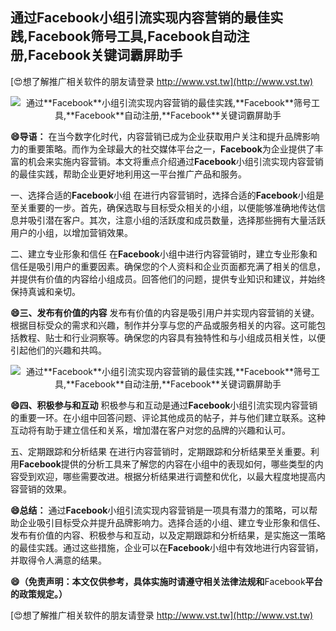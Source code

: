 ## **通过**Facebook**小组引流实现内容营销的最佳实践,**Facebook**筛号工具,**Facebook**自动注册,**Facebook**关键词霸屏助手**

[😍想了解推广相关软件的朋友请登录 http://www.vst.tw](http://www.vst.tw)

 <center><img src="https://vst.tw/MP4/tuiguang/png/8.png" alt="通过**Facebook**小组引流实现内容营销的最佳实践,**Facebook**筛号工具,**Facebook**自动注册,**Facebook**关键词霸屏助手"></center>

**😄导语：**
在当今数字化时代，内容营销已成为企业获取用户关注和提升品牌影响力的重要策略。而作为全球最大的社交媒体平台之一，**Facebook**为企业提供了丰富的机会来实施内容营销。本文将重点介绍通过**Facebook**小组引流实现内容营销的最佳实践，帮助企业更好地利用这一平台推广产品和服务。

一、选择合适的**Facebook**小组
在进行内容营销时，选择合适的**Facebook**小组是至关重要的一步。首先，确保选取与目标受众相关的小组，以便能够准确地传达信息并吸引潜在客户。其次，注意小组的活跃度和成员数量，选择那些拥有大量活跃用户的小组，以增加营销效果。

二、建立专业形象和信任
在**Facebook**小组中进行内容营销时，建立专业形象和信任是吸引用户的重要因素。确保您的个人资料和企业页面都充满了相关的信息，并提供有价值的内容给小组成员。回答他们的问题，提供专业知识和建议，并始终保持真诚和亲切。

**😄三、发布有价值的内容**
发布有价值的内容是吸引用户并实现内容营销的关键。根据目标受众的需求和兴趣，制作并分享与您的产品或服务相关的内容。这可能包括教程、贴士和行业洞察等。确保您的内容具有独特性和与小组成员相关性，以便引起他们的兴趣和共鸣。

 <center><img src="https://vst.tw/MP4/tuiguang/png/3.png" alt="通过**Facebook**小组引流实现内容营销的最佳实践,**Facebook**筛号工具,**Facebook**自动注册,**Facebook**关键词霸屏助手"></center>

**😄四、积极参与和互动**
积极参与和互动是通过**Facebook**小组引流实现内容营销的重要一环。在小组中回答问题、评论其他成员的帖子，并与他们建立联系。这种互动将有助于建立信任和关系，增加潜在客户对您的品牌的兴趣和认可。

五、定期跟踪和分析结果
在进行内容营销时，定期跟踪和分析结果至关重要。利用**Facebook**提供的分析工具来了解您的内容在小组中的表现如何，哪些类型的内容受到欢迎，哪些需要改进。根据分析结果进行调整和优化，以最大程度地提高内容营销的效果。

**😄总结：**
通过**Facebook**小组引流实现内容营销是一项具有潜力的策略，可以帮助企业吸引目标受众并提升品牌影响力。选择合适的小组、建立专业形象和信任、发布有价值的内容、积极参与和互动，以及定期跟踪和分析结果，是实施这一策略的最佳实践。通过这些措施，企业可以在**Facebook**小组中有效地进行内容营销，并取得令人满意的结果。

**😄（免责声明：本文仅供参考，具体实施时请遵守相关法律法规和**Facebook**平台的政策规定。）**

[😍想了解推广相关软件的朋友请登录 http://www.vst.tw](http://www.vst.tw)



